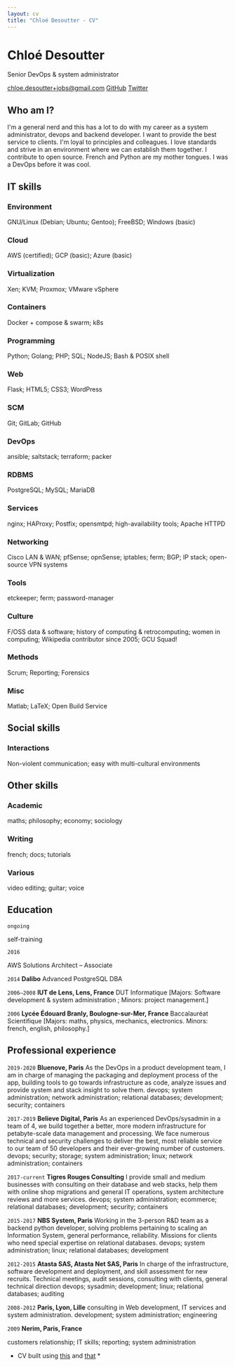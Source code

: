 ```yaml
---
layout: cv
title: "Chloé Desoutter - CV"
---
```


# Chloé Desoutter
Senior DevOps & system administrator

<div id="webaddress">
    <a href="chloe.desoutter+jobs@gmail.com">chloe.desoutter+jobs@gmail.com</a>
    <a href="https://github.com/ChloeTigre">GitHub</a>
    <a href="https://twitter.com/matcha_x">Twitter</a>
</div>


## Who am I?

I'm a general nerd and this has a lot to do with my career as a system administrator, devops and backend developer. I want to provide the best service to clients. I'm loyal to principles and colleagues. I love standards and strive in an environment where we can establish them together. I contribute to open source. French and Python are my mother tongues. I was a DevOps before it was cool.




## IT skills

### Environment
GNU/Linux (Debian; Ubuntu; Gentoo); FreeBSD; Windows (basic)

### Cloud
AWS (certified); GCP (basic); Azure (basic)

### Virtualization
Xen; KVM; Proxmox; VMware vSphere

### Containers
Docker + compose & swarm; k8s

### Programming
Python; Golang; PHP; SQL; NodeJS; Bash & POSIX shell

### Web
Flask; HTML5; CSS3; WordPress

### SCM
Git; GitLab; GitHub

### DevOps
ansible; saltstack; terraform; packer

### RDBMS
PostgreSQL; MySQL; MariaDB

### Services
nginx; HAProxy; Postfix; opensmtpd; high-availability tools; Apache HTTPD

### Networking
Cisco LAN & WAN; pfSense; opnSense; iptables; ferm; BGP; IP stack; open-source VPN systems

### Tools
etckeeper; ferm; password-manager

### Culture
F/OSS data & software; history of computing & retrocomputing; women in computing; Wikipedia contributor since 2005; GCU Squad!

### Methods
Scrum; Reporting; Forensics

### Misc
Matlab; LaTeX; Open Build Service

## Social skills

### Interactions
Non-violent communication; easy with multi-cultural environments

## Other skills

### Academic
maths; philosophy; economy; sociology

### Writing
french; docs; tutorials

### Various
video editing; guitar; voice

## Education


`ongoing`

self-training

`2016`

AWS Solutions Architect – Associate

`2014`
__Dalibo__
Advanced PostgreSQL DBA

`2006–2008`
__IUT de Lens, Lens, France__
DUT Informatique [Majors: Software development & system administration ; Minors: project management.]

`2006`
__Lycée Édouard Branly, Boulogne-sur-Mer, France__
Baccalauréat Scientifique [Majors: maths, physics, mechanics, electronics. Minors: french, english, philosophy.]


## Professional experience


`2019-2020`
__Bluenove, Paris__
As the DevOps in a product development team, I am in charge of managing the packaging and deployment process of the app, building tools to go towards infrastructure as code, analyze issues and provide system and stack insight to solve them.
devops; system administration; network administration; relational databases; development; security; containers

`2017-2019`
__Believe Digital, Paris__
As an experienced DevOps/sysadmin in a team of 4, we build together a better, more modern infrastructure for petabyte-scale data management and processing. We face numerous technical and security challenges to deliver the best, most reliable service to our team of 50 developers and their ever-growing number of customers.
devops; security; storage; system administration; linux; network administration; containers

`2017-current`
__Tigres Rouges Consulting__
I provide small and medium businesses with consulting on their database and web stacks, help them with online shop migrations and general IT operations, system architecture reviews and more services.
devops; system administration; ecommerce; relational databases; development; security; containers

`2015-2017`
__NBS System, Paris__
Working in the 3-person R&D team as a backend python developer, solving problems pertaining to scaling an Information System, general performance, reliability. Missions for clients who need special expertise on relational databases.
devops; system administration; linux; relational databases; development

`2012-2015`
__Atasta SAS, Atasta Net SAS, Paris__
In charge of the infrastructure, software development and deployment, and skill assessment for new recruits. Technical meetings, audit sessions, consulting with clients, general technical direction
devops; sysadmin; development; linux; relational databases; auditing

`2008-2012`
__Paris, Lyon, Lille__
consulting in Web development, IT services and system administration.
development; system administration; engineering

`2009`
__Nerim, Paris, France__

customers relationship; IT skills; reporting; system administration



* CV built using [this](https://github.com/ChloeTigre/matcha-cv) and [that](https://github.com/elipapa/markdown-cv) *